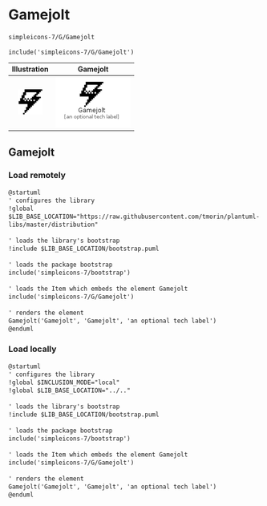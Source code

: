 # Gamejolt


```text
simpleicons-7/G/Gamejolt
```

```text
include('simpleicons-7/G/Gamejolt')
```



| Illustration | Gamejolt |
| :---: | :---: |
| ![illustration for Illustration](../../simpleicons-7/G/Gamejolt.png) | ![illustration for Gamejolt](../../simpleicons-7/G/Gamejolt.Local.png) |




## Gamejolt

### Load remotely
```plantuml
@startuml
' configures the library
!global $LIB_BASE_LOCATION="https://raw.githubusercontent.com/tmorin/plantuml-libs/master/distribution"

' loads the library's bootstrap
!include $LIB_BASE_LOCATION/bootstrap.puml

' loads the package bootstrap
include('simpleicons-7/bootstrap')

' loads the Item which embeds the element Gamejolt
include('simpleicons-7/G/Gamejolt')

' renders the element
Gamejolt('Gamejolt', 'Gamejolt', 'an optional tech label')
@enduml
```

### Load locally
```plantuml
@startuml
' configures the library
!global $INCLUSION_MODE="local"
!global $LIB_BASE_LOCATION="../.."

' loads the library's bootstrap
!include $LIB_BASE_LOCATION/bootstrap.puml

' loads the package bootstrap
include('simpleicons-7/bootstrap')

' loads the Item which embeds the element Gamejolt
include('simpleicons-7/G/Gamejolt')

' renders the element
Gamejolt('Gamejolt', 'Gamejolt', 'an optional tech label')
@enduml
```


